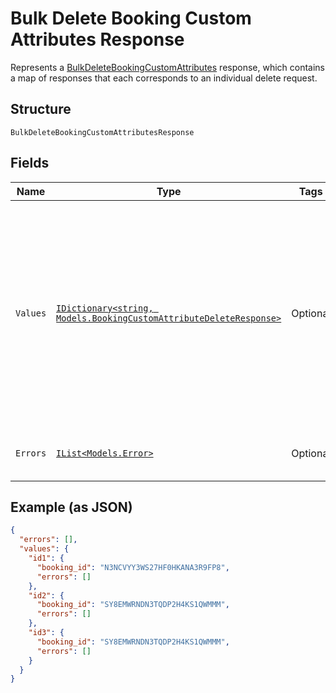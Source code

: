 
# Bulk Delete Booking Custom Attributes Response

Represents a [BulkDeleteBookingCustomAttributes](../../doc/api/booking-custom-attributes.md#bulk-delete-booking-custom-attributes) response,
which contains a map of responses that each corresponds to an individual delete request.

## Structure

`BulkDeleteBookingCustomAttributesResponse`

## Fields

| Name | Type | Tags | Description |
|  --- | --- | --- | --- |
| `Values` | [`IDictionary<string, Models.BookingCustomAttributeDeleteResponse>`](../../doc/models/booking-custom-attribute-delete-response.md) | Optional | A map of responses that correspond to individual delete requests. Each response has the<br>same ID as the corresponding request and contains `booking_id` and  `errors` field. |
| `Errors` | [`IList<Models.Error>`](../../doc/models/error.md) | Optional | Any errors that occurred during the request. |

## Example (as JSON)

```json
{
  "errors": [],
  "values": {
    "id1": {
      "booking_id": "N3NCVYY3WS27HF0HKANA3R9FP8",
      "errors": []
    },
    "id2": {
      "booking_id": "SY8EMWRNDN3TQDP2H4KS1QWMMM",
      "errors": []
    },
    "id3": {
      "booking_id": "SY8EMWRNDN3TQDP2H4KS1QWMMM",
      "errors": []
    }
  }
}
```

